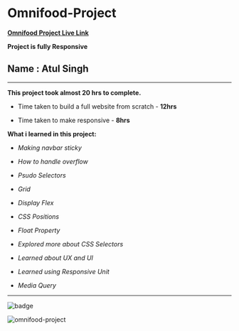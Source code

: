 # Omnifood-Project

**[Omnifood Project Live Link](https://atul-omnifood-project.netlify.app)**

**Project is fully Responsive**

## Name : Atul Singh

---

**This project took almost 20 hrs to complete.**

- Time taken to build a full website from scratch - **12hrs**

- Time taken to make responsive - **8hrs**

**What i learned in this project:**

- _Making navbar sticky_

- _How to handle overflow_

- _Psudo Selectors_

- _Grid_

- _Display Flex_

- _CSS Positions_

- _Float Property_

- _Explored more about CSS Selectors_

- _Learned about UX and UI_

- _Learned using Responsive Unit_

- _Media Query_

---

![badge](https://img.shields.io/badge/Udemy%20Project-Omnifood%20Project-brightgreen)


![omnifood-project](https://user-images.githubusercontent.com/112545072/210030189-afae61aa-f9d4-4435-b794-99e40fe6a6a7.png)
